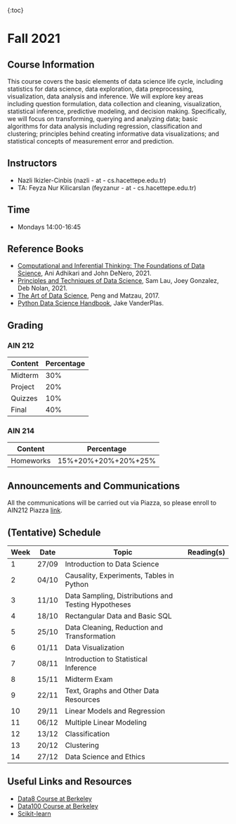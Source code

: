 
{:toc}

# Fall 2021

## Course Information
This course covers the basic elements of data science life cycle, including statistics for data science, data exploration, data preprocessing, visualization, data analysis and inference. We will explore key areas including question formulation, data collection and cleaning, visualization, statistical inference, predictive modeling, and decision making. Specifically, we will focus on transforming, querying and analyzing data; basic algorithms for data analysis including regression, classification and clustering; principles behind creating informative data visualizations; and statistical concepts of measurement error and prediction.

## Instructors
- Nazli Ikizler-Cinbis (nazli - at - cs.hacettepe.edu.tr) 
- TA: Feyza Nur Kilicarslan (feyzanur - at - cs.hacettepe.edu.tr)

## Time
- Mondays 14:00-16:45


## Reference Books
  - [Computational and Inferential Thinking: The Foundations of Data Science](https://inferentialthinking.com/chapters/intro.html), Ani Adhikari and John DeNero, 2021.
  - [Principles and Techniques of Data Science](http://www.textbook.ds100.org/intro.html), Sam Lau, Joey Gonzalez, Deb Nolan, 2021.
  - [The Art of Data Science](https://bookdown.org/rdpeng/artofdatascience/), Peng and Matzau, 2017.
  - [Python Data Science Handbook](https://jakevdp.github.io/PythonDataScienceHandbook/), Jake VanderPlas.

## Grading

### AIN 212

Content | Percentage
--------- | ----------
Midterm  | 30%
Project | 20% 
Quizzes | 10%
Final | 40%

### AIN 214

Content | Percentage
--------- | ----------
Homeworks  | 15%+20%+20%+20%+25%


## Announcements and Communications
All the communications will be carried out via Piazza, so please enroll to AIN212 Piazza [link](http://piazza.com/hacettepe.edu.tr/fall2021/ain212).

## (Tentative) Schedule

Week | Date | Topic | Reading(s)
---------|---------|---------- |--------------
1 | 27/09 | Introduction to Data Science |
2 | 04/10 | Causality, Experiments, Tables in Python | 
3 | 11/10 | Data Sampling, Distributions and Testing Hypotheses |
4 | 18/10 | Rectangular Data and Basic SQL | 
5 | 25/10 | Data Cleaning, Reduction and Transformation |
6 | 01/11 | Data Visualization |
7 | 08/11 | Introduction to Statistical Inference  |
8 | 15/11 | Midterm Exam |
9 | 22/11 | Text, Graphs and Other Data Resources | 
10 | 29/11 | Linear Models and Regression |
11 | 06/12 | Multiple Linear Modeling |
12 | 13/12 | Classification |
13 | 20/12 | Clustering |
14 | 27/12 | Data Science and Ethics | 
 

## Useful Links and Resources
- [Data8 Course at Berkeley](http://data8.org/)
- [Data100 Course at Berkeley](http://data100.org/)
- [Scikit-learn](https://scikit-learn.org/stable/index.html)


